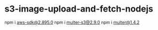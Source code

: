 # s3-image-upload-and-fetch-nodejs


npm i aws-sdk@2.895.0
npm i multer-s3@2.9.0
npm i multer@1.4.2
